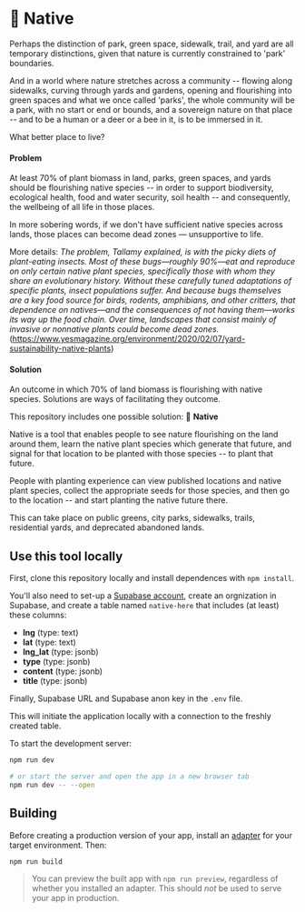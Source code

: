 # 🌱 Native

Perhaps the distinction of park, green space, sidewalk, trail, and yard are all temporary distinctions, given that nature is currently constrained to 'park' boundaries.

And in a world where nature stretches across a community -- flowing along sidewalks, curving through yards and gardens, opening and flourishing into green spaces and what we once called 'parks', the whole community will be a park, with no start or end or bounds, and a sovereign nature on that place -- and to be a human or a deer or a bee in it, is to be immersed in it. 

What better place to live?

#### Problem

At least 70% of plant biomass in land, parks, green spaces, and yards should be flourishing native species -- in order to support biodiversity, ecological health, food and water security, soil health -- and consequently, the wellbeing of all life in those places. 

In more sobering words, if we don't have sufficient native species across lands, those places can become dead zones — unsupportive to life. 

More details: *The problem, Tallamy explained, is with the picky diets of plant-eating insects. Most of these bugs—roughly 90%—eat and reproduce on only certain native plant species, specifically those with whom they share an evolutionary history. Without these carefully tuned adaptations of specific plants, insect populations suffer. And because bugs themselves are a key food source for birds, rodents, amphibians, and other critters, that dependence on natives—and the consequences of not having them—works its way up the food chain. Over time, landscapes that consist mainly of invasive or nonnative plants could become dead zones.* (https://www.yesmagazine.org/environment/2020/02/07/yard-sustainability-native-plants)


#### Solution

An outcome in which 70% of land biomass is flourishing with native species. Solutions are ways of facilitating they outcome. 

This repository includes one possible solution: 🌱 **Native** 

Native is a tool that enables people to see nature flourishing on the land around them, learn the native plant species which generate that future, and signal for that location to be planted with those species -- to plant that future. 

People with planting experience can view published locations and native plant species, collect the appropriate seeds for those species, and then go to the location -- and start planting the native future there. 

This can take place on public greens, city parks, sidewalks, trails, residential yards, and deprecated abandoned lands.

## Use this tool locally

First, clone this repository locally and install dependences with `npm install`.

You'll also need to set-up a [Supabase account](supabase.com), create an orgnization in Supabase, and create a table named `native-here` that includes (at least) these columns:

* **lng** (type: text)
* **lat** (type: text)
* **lng_lat** (type: jsonb)
* **type** (type: jsonb)
* **content** (type: jsonb)
* **title** (type: jsonb)

Finally, Supabase URL and Supabase anon key in the `.env` file.

This will initiate the application locally with a connection to the freshly created table.

To start the development server:

```bash
npm run dev

# or start the server and open the app in a new browser tab
npm run dev -- --open
```

## Building

Before creating a production version of your app, install an [adapter](https://kit.svelte.dev/docs#adapters) for your target environment. Then:

```bash
npm run build
```

> You can preview the built app with `npm run preview`, regardless of whether you installed an adapter. This should _not_ be used to serve your app in production.
